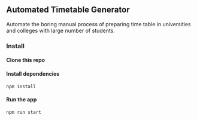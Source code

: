 ## Automated Timetable Generator

Automate the boring manual process of preparing time table in universities and colleges with large number of students.

### Install

#### Clone this repo


#### Install dependencies

```
npm install
```

#### Run the app

```
npm run start
```

